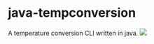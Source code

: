 # java-tempconversion
 A temperature conversion CLI written in java.
![](https://i.imgur.com/hUe6JMJ.gif)
